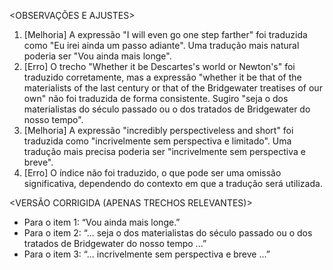 <OBSERVAÇÕES E AJUSTES>
1. [Melhoria] A expressão "I will even go one step farther" foi traduzida como "Eu irei ainda um passo adiante". Uma tradução mais natural poderia ser "Vou ainda mais longe".
2. [Erro] O trecho "Whether it be Descartes's world or Newton's" foi traduzido corretamente, mas a expressão "whether it be that of the materialists of the last century or that of the Bridgewater treatises of our own" não foi traduzida de forma consistente. Sugiro "seja o dos materialistas do século passado ou o dos tratados de Bridgewater do nosso tempo".
3. [Melhoria] A expressão "incredibly perspectiveless and short" foi traduzida como "incrivelmente sem perspectiva e limitado". Uma tradução mais precisa poderia ser "incrivelmente sem perspectiva e breve".
4. [Erro] O índice não foi traduzido, o que pode ser uma omissão significativa, dependendo do contexto em que a tradução será utilizada.

<VERSÃO CORRIGIDA (APENAS TRECHOS RELEVANTES)>
- Para o item 1: “Vou ainda mais longe.”
- Para o item 2: “... seja o dos materialistas do século passado ou o dos tratados de Bridgewater do nosso tempo ...”
- Para o item 3: “... incrivelmente sem perspectiva e breve ...”